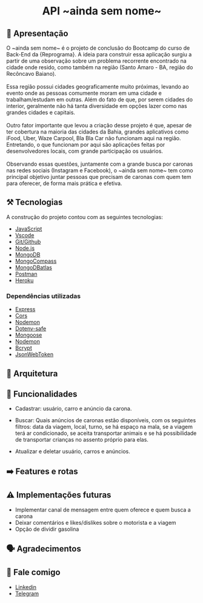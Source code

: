 <h1 align="center">
    <br>
    <p align="center">API ~ainda sem nome~<p>
</h1>

## 📝 Apresentação

O ~ainda sem nome~ é o projeto de conclusão do Bootcamp do curso de Back-End da {Reprograma}. A ideia para construir essa aplicação surgiu a partir de uma observação sobre um problema recorrente encontrado na cidade onde resido, como também na região (Santo Amaro - BA, região do Recôncavo Baiano). <br><br>
 Essa região possui cidades geograficamente muito próximas, levando ao evento onde as pessoas comumente moram em uma cidade e trabalham/estudam em outras. Além do fato de que, por serem cidades do interior, geralmente não há tanta diversidade em opções lazer como nas grandes cidades e capitais. 
 <br><br>Outro fator importante que levou a criação desse projeto é que, apesar de ter cobertura na maioria das cidades da Bahia, grandes aplicativos como iFood, Uber, Waze Carpool, Bla Bla Car não funcionam aqui na região. Entretando, o que funcionam por aqui são aplicações feitas por desenvolvedores locais, com grande participação os usuários.<br><br>
 Observando essas questões, juntamente com a grande busca por caronas nas redes sociais (Instagram e Facebook), o ~ainda sem nome~ tem como principal objetivo juntar pessoas que precisam de caronas com quem tem para oferecer, de forma mais prática e efetiva.


## ⚒️ Tecnologias

A construção do projeto contou com as seguintes tecnologias:

- [JavaScript](https://www.javascript.com/)
- [Vscode](https://code.visualstudio.com/)
- [Git/Github](https://github.com/)
- [Node.js](https://nodejs.org/en/)
- [MongoDB](https://www.mongodb.com/)
- [MongoCompass](https://www.mongodb.com/pt-br/products/compass)
- [MongoDBatlas](https://www.mongodb.com/cloud/atlas)
- [Postman](https://www.postman.com/)
- [Heroku](https://dashboard.heroku.com/apps)  

### Dependências utilizadas 

- [Express](https://expressjs.com/pt-br/)
- [Cors](https://www.npmjs.com/package/cors)
- [Nodemon](https://nodemon.io/)
- [Dotenv-safe](https://www.npmjs.com/package/dotenv-safe)
- [Mongoose](https://mongoosejs.com/)
- [Nodemon](https://www.npmjs.com/package/nodemon)
- [Bcrypt](https://www.npmjs.com/package/bcrypt)
- [JsonWebToken](https://www.npmjs.com/package/jsonwebtoken)

## 🚧 Arquitetura

## 🔗 Funcionalidades 

* Cadastrar: usuário, carro e anúncio da carona.

* Buscar: Quais anúncios de caronas estão disponíveis, com os seguintes filtros: data da viagem, local, turno, se há espaço na mala, se a viagem terá ar condicionado, se aceita transportar animais e se há possibilidade de transportar crianças no assento próprio para elas.

* Atualizar e deletar usuário, carros e anúncios.

## ➡️ Features e rotas

## ⚠️ Implementações futuras
* Implementar canal de mensagem entre quem oferece e quem busca a carona
* Deixar comentários e likes/dislikes sobre o motorista e a viagem
* Opção de dividir gasolina

## 🗣️ Agradecimentos

## 📢 Fale comigo

* [Linkedin](https://www.linkedin.com/in/%C3%A9rika-de-freitas-b63331ba/) <br>
* [Telegram](https://t.me/erikafreitas47)
